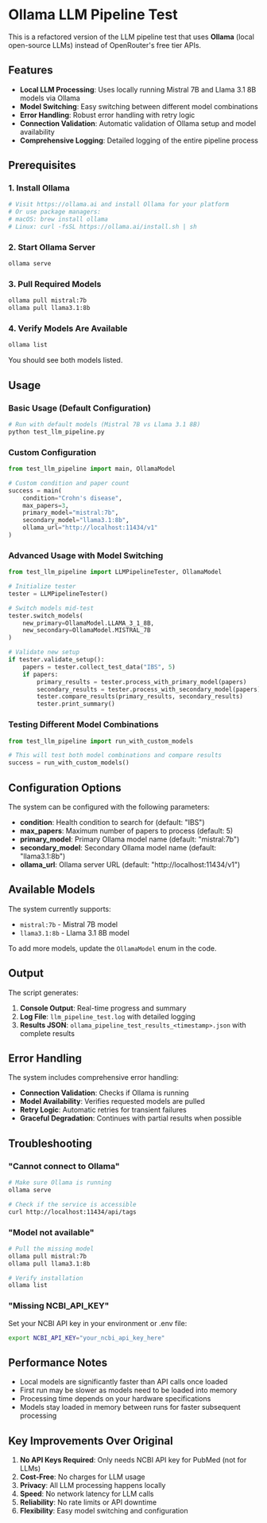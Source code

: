 # Ollama LLM Pipeline Test

This is a refactored version of the LLM pipeline test that uses **Ollama** (local open-source LLMs) instead of OpenRouter's free tier APIs.

## Features

- **Local LLM Processing**: Uses locally running Mistral 7B and Llama 3.1 8B models via Ollama
- **Model Switching**: Easy switching between different model combinations
- **Error Handling**: Robust error handling with retry logic
- **Connection Validation**: Automatic validation of Ollama setup and model availability
- **Comprehensive Logging**: Detailed logging of the entire pipeline process

## Prerequisites

### 1. Install Ollama
```bash
# Visit https://ollama.ai and install Ollama for your platform
# Or use package managers:
# macOS: brew install ollama
# Linux: curl -fsSL https://ollama.ai/install.sh | sh
```

### 2. Start Ollama Server
```bash
ollama serve
```

### 3. Pull Required Models
```bash
ollama pull mistral:7b
ollama pull llama3.1:8b
```

### 4. Verify Models Are Available
```bash
ollama list
```

You should see both models listed.

## Usage

### Basic Usage (Default Configuration)
```python
# Run with default models (Mistral 7B vs Llama 3.1 8B)
python test_llm_pipeline.py
```

### Custom Configuration
```python
from test_llm_pipeline import main, OllamaModel

# Custom condition and paper count
success = main(
    condition="Crohn's disease", 
    max_papers=3,
    primary_model="mistral:7b",
    secondary_model="llama3.1:8b",
    ollama_url="http://localhost:11434/v1"
)
```

### Advanced Usage with Model Switching
```python
from test_llm_pipeline import LLMPipelineTester, OllamaModel

# Initialize tester
tester = LLMPipelineTester()

# Switch models mid-test
tester.switch_models(
    new_primary=OllamaModel.LLAMA_3_1_8B,
    new_secondary=OllamaModel.MISTRAL_7B
)

# Validate new setup
if tester.validate_setup():
    papers = tester.collect_test_data("IBS", 5)
    if papers:
        primary_results = tester.process_with_primary_model(papers)
        secondary_results = tester.process_with_secondary_model(papers)
        tester.compare_results(primary_results, secondary_results)
        tester.print_summary()
```

### Testing Different Model Combinations
```python
from test_llm_pipeline import run_with_custom_models

# This will test both model combinations and compare results
success = run_with_custom_models()
```

## Configuration Options

The system can be configured with the following parameters:

- **condition**: Health condition to search for (default: "IBS")
- **max_papers**: Maximum number of papers to process (default: 5)  
- **primary_model**: Primary Ollama model name (default: "mistral:7b")
- **secondary_model**: Secondary Ollama model name (default: "llama3.1:8b")
- **ollama_url**: Ollama server URL (default: "http://localhost:11434/v1")

## Available Models

The system currently supports:
- `mistral:7b` - Mistral 7B model
- `llama3.1:8b` - Llama 3.1 8B model

To add more models, update the `OllamaModel` enum in the code.

## Output

The script generates:
1. **Console Output**: Real-time progress and summary
2. **Log File**: `llm_pipeline_test.log` with detailed logging
3. **Results JSON**: `ollama_pipeline_test_results_<timestamp>.json` with complete results

## Error Handling

The system includes comprehensive error handling:
- **Connection Validation**: Checks if Ollama is running
- **Model Availability**: Verifies requested models are pulled
- **Retry Logic**: Automatic retries for transient failures
- **Graceful Degradation**: Continues with partial results when possible

## Troubleshooting

### "Cannot connect to Ollama"
```bash
# Make sure Ollama is running
ollama serve

# Check if the service is accessible
curl http://localhost:11434/api/tags
```

### "Model not available"
```bash
# Pull the missing model
ollama pull mistral:7b
ollama pull llama3.1:8b

# Verify installation
ollama list
```

### "Missing NCBI_API_KEY"
Set your NCBI API key in your environment or .env file:
```bash
export NCBI_API_KEY="your_ncbi_api_key_here"
```

## Performance Notes

- Local models are significantly faster than API calls once loaded
- First run may be slower as models need to be loaded into memory
- Processing time depends on your hardware specifications
- Models stay loaded in memory between runs for faster subsequent processing

## Key Improvements Over Original

1. **No API Keys Required**: Only needs NCBI API key for PubMed (not for LLMs)
2. **Cost-Free**: No charges for LLM usage
3. **Privacy**: All LLM processing happens locally
4. **Speed**: No network latency for LLM calls
5. **Reliability**: No rate limits or API downtime
6. **Flexibility**: Easy model switching and configuration